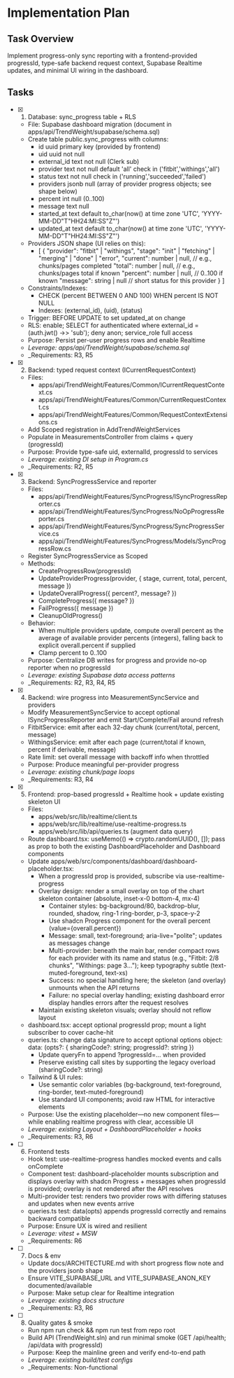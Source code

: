 # Implementation Plan

## Task Overview
Implement progress-only sync reporting with a frontend-provided progressId, type-safe backend request context, Supabase Realtime updates, and minimal UI wiring in the dashboard.

## Tasks

- [x] 1. Database: sync_progress table + RLS
  - File: Supabase dashboard migration (document in apps/api/TrendWeight/supabase/schema.sql)
  - Create table public.sync_progress with columns:
    - id uuid primary key (provided by frontend)
    - uid uuid not null
    - external_id text not null (Clerk sub)
    - provider text not null default 'all' check in ('fitbit','withings','all')
    - status text not null check in ('running','succeeded','failed')
    - providers jsonb null (array of provider progress objects; see shape below)
    - percent int null (0..100)
    - message text null
    - started_at text default to_char(now() at time zone 'UTC', 'YYYY-MM-DD"T"HH24:MI:SS"Z"')
    - updated_at text default to_char(now() at time zone 'UTC', 'YYYY-MM-DD"T"HH24:MI:SS"Z"')
  - Providers JSON shape (UI relies on this):
    - [
      {
        "provider": "fitbit" | "withings",
        "stage": "init" | "fetching" | "merging" | "done" | "error",
        "current": number | null,       // e.g., chunks/pages completed
        "total": number | null,         // e.g., chunks/pages total if known
        "percent": number | null,       // 0..100 if known
        "message": string | null        // short status for this provider
      }
    ]
  - Constraints/Indexes:
    - CHECK (percent BETWEEN 0 AND 100) WHEN percent IS NOT NULL
    - Indexes: (external_id), (uid), (status)
  - Trigger: BEFORE UPDATE to set updated_at on change
  - RLS: enable; SELECT for authenticated where external_id = (auth.jwt() ->> 'sub'); deny anon; service_role full access
  - Purpose: Persist per-user progress rows and enable Realtime
  - _Leverage: apps/api/TrendWeight/supabase/schema.sql_
  - _Requirements: R3, R5

- [x] 2. Backend: typed request context (ICurrentRequestContext)
  - Files: 
    - apps/api/TrendWeight/Features/Common/ICurrentRequestContext.cs
    - apps/api/TrendWeight/Features/Common/CurrentRequestContext.cs
    - apps/api/TrendWeight/Features/Common/RequestContextExtensions.cs
  - Add Scoped registration in AddTrendWeightServices
  - Populate in MeasurementsController from claims + query (progressId)
  - Purpose: Provide type-safe uid, externalId, progressId to services
  - _Leverage: existing DI setup in Program.cs_
  - _Requirements: R2, R5

- [x] 3. Backend: SyncProgressService and reporter
  - Files:
    - apps/api/TrendWeight/Features/SyncProgress/ISyncProgressReporter.cs
    - apps/api/TrendWeight/Features/SyncProgress/NoOpProgressReporter.cs
    - apps/api/TrendWeight/Features/SyncProgress/SyncProgressService.cs
    - apps/api/TrendWeight/Features/SyncProgress/Models/SyncProgressRow.cs
  - Register SyncProgressService as Scoped
  - Methods:
    - CreateProgressRow(progressId)
    - UpdateProviderProgress(provider, { stage, current, total, percent, message })
    - UpdateOverallProgress({ percent?, message? })
    - CompleteProgress({ message? })
    - FailProgress({ message })
    - CleanupOldProgress()
  - Behavior:
    - When multiple providers update, compute overall percent as the average of available provider percents (integers), falling back to explicit overall.percent if supplied
    - Clamp percent to 0..100
  - Purpose: Centralize DB writes for progress and provide no-op reporter when no progressId
  - _Leverage: existing Supabase data access patterns_
  - _Requirements: R2, R3, R4, R5

- [x] 4. Backend: wire progress into MeasurementSyncService and providers
  - Modify MeasurementSyncService to accept optional ISyncProgressReporter and emit Start/Complete/Fail around refresh
  - FitbitService: emit after each 32-day chunk (current/total, percent, message)
  - WithingsService: emit after each page (current/total if known, percent if derivable, message)
  - Rate limit: set overall message with backoff info when throttled
  - Purpose: Produce meaningful per-provider progress
  - _Leverage: existing chunk/page loops_
  - _Requirements: R3, R4

- [x] 5. Frontend: prop-based progressId + Realtime hook + update existing skeleton UI
  - Files:
    - apps/web/src/lib/realtime/client.ts
    - apps/web/src/lib/realtime/use-realtime-progress.ts
    - apps/web/src/lib/api/queries.ts (augment data query)
  - Route dashboard.tsx: useMemo(() => crypto.randomUUID(), []); pass as prop to both the existing DashboardPlaceholder and Dashboard components
  - Update apps/web/src/components/dashboard/dashboard-placeholder.tsx:
    - When a progressId prop is provided, subscribe via use-realtime-progress
    - Overlay design: render a small overlay on top of the chart skeleton container (absolute, inset-x-0 bottom-4, mx-4)
      - Container styles: bg-background/80, backdrop-blur, rounded, shadow, ring-1 ring-border, p-3, space-y-2
      - Use shadcn Progress component for the overall percent (value={overall.percent})
      - Message: small, text-foreground; aria-live="polite"; updates as messages change
      - Multi-provider: beneath the main bar, render compact rows for each provider with its name and status (e.g., "Fitbit: 2/8 chunks", "Withings: page 3…"); keep typography subtle (text-muted-foreground, text-xs)
      - Success: no special handling here; the skeleton (and overlay) unmounts when the API returns
      - Failure: no special overlay handling; existing dashboard error display handles errors after the request resolves
    - Maintain existing skeleton visuals; overlay should not reflow layout
  - dashboard.tsx: accept optional progressId prop; mount a light subscriber to cover cache-hit
  - queries.ts: change data signature to accept optional options object: data: (opts?: { sharingCode?: string; progressId?: string })
    - Update queryFn to append ?progressId=... when provided
    - Preserve existing call sites by supporting the legacy overload (sharingCode?: string)
  - Tailwind & UI rules:
    - Use semantic color variables (bg-background, text-foreground, ring-border, text-muted-foreground)
    - Use standard UI components; avoid raw HTML for interactive elements
  - Purpose: Use the existing placeholder—no new component files—while enabling realtime progress with clear, accessible UI
  - _Leverage: existing Layout + DashboardPlaceholder + hooks_
  - _Requirements: R3, R6

- [ ] 6. Frontend tests
  - Hook test: use-realtime-progress handles mocked events and calls onComplete
  - Component test: dashboard-placeholder mounts subscription and displays overlay with shadcn Progress + messages when progressId is provided; overlay is not rendered after the API resolves
  - Multi-provider test: renders two provider rows with differing statuses and updates when new events arrive
  - queries.ts test: data(opts) appends progressId correctly and remains backward compatible
  - Purpose: Ensure UX is wired and resilient
  - _Leverage: vitest + MSW_
  - _Requirements: R6

- [ ] 7. Docs & env
  - Update docs/ARCHITECTURE.md with short progress flow note and the providers jsonb shape
  - Ensure VITE_SUPABASE_URL and VITE_SUPABASE_ANON_KEY documented/available
  - Purpose: Make setup clear for Realtime integration
  - _Leverage: existing docs structure_
  - _Requirements: R3, R6

- [ ] 8. Quality gates & smoke
  - Run npm run check && npm run test from repo root
  - Build API (TrendWeight.sln) and run minimal smoke (GET /api/health; /api/data with progressId)
  - Purpose: Keep the mainline green and verify end-to-end path
  - _Leverage: existing build/test configs_
  - _Requirements: Non-functional
